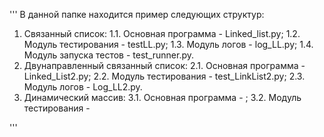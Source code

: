 '''
В данной папке находится пример следующих структур:
1. Связанный список:
1.1. Основная программа - Linked_list.py;
1.2. Модуль тестирования - testLL.py;
1.3. Модуль логов - log_LL.py;
1.4. Модуль запуска тестов - test_runner.py.
2. Двунаправленный связанный список:
2.1.  Основная программа - Linked_List2.py;
2.2. Модуль тестирования - test_LinkList2.py;
2.3. Модуль логов - Log_LL2.py.
3. Динамический массив: 
3.1. Основная программа - ;
3.2. Модуль тестирования - 

'''
